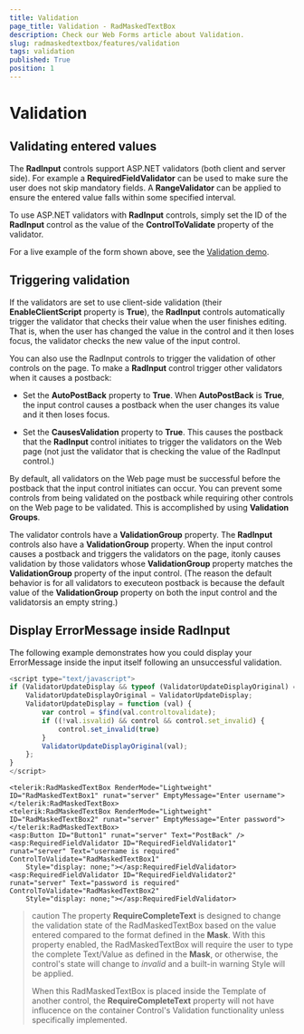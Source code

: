 ```yaml
---
title: Validation
page_title: Validation - RadMaskedTextBox
description: Check our Web Forms article about Validation.
slug: radmaskedtextbox/features/validation
tags: validation
published: True
position: 1
---
```


# Validation



## Validating entered values

The **RadInput** controls support ASP.NET validators (both client and server side). For example a **RequiredFieldValidator** can be used to make sure the user does not skip mandatory fields. A **RangeValidator** can be applied to ensure the entered value falls within some specified interval.



To use ASP.NET validators with **RadInput** controls, simply set the ID of the **RadInput** control as the value of the **ControlToValidate** property of the validator.




For a live example of the form shown above, see the [Validation demo](https://demos.telerik.com/aspnet-ajax/input/examples/common/validation/defaultcs.aspx).

## Triggering validation

If the validators are set to use client-side validation (their **EnableClientScript** property is **True**), the **RadInput** controls automatically trigger the validator that checks their value when the user finishes editing. That is, when the user has changed the value in the control and it then loses focus, the validator checks the new value of the input control.

You can also use the RadInput controls to trigger the validation of other controls on the page. To make a **RadInput** control trigger other validators when it causes a postback:

* Set the **AutoPostBack** property to **True**. When **AutoPostBack** is **True**, the input control causes a postback when the user changes its value and it then loses focus.

* Set the **CausesValidation** property to **True**. This causes the postback that the **RadInput** control initiates to trigger the validators on the Web page (not just the validator that is checking the value of the RadInput control.)

By default, all validators on the Web page must be successful before the postback that the input control initiates can occur. You can prevent some controls from being validated on the postback while requiring other controls on the Web page to be validated. This is accomplished by using **Validation Groups**.

The validator controls have a **ValidationGroup** property. The **RadInput** controls also have a **ValidationGroup** property. When the input control causes a postback and triggers the validators on the page, itonly causes validation by those validators whose **ValidationGroup** property matches the **ValidationGroup** property of the input control. (The reason the default behavior is for all validators to executeon postback is because the default value of the **ValidationGroup** property on both the input control and the validatorsis an empty string.)

## Display ErrorMessage inside RadInput

The following example demonstrates how you could display your ErrorMessage inside the input itself following an unsuccessful validation.

````JavaScript
<script type="text/javascript">
if (ValidatorUpdateDisplay && typeof (ValidatorUpdateDisplayOriginal) === "undefined") {
	ValidatorUpdateDisplayOriginal = ValidatorUpdateDisplay;
	ValidatorUpdateDisplay = function (val) {
		var control = $find(val.controltovalidate);
		if ((!val.isvalid) && control && control.set_invalid) {
			control.set_invalid(true)
		}
		ValidatorUpdateDisplayOriginal(val);
	};
}
</script>
````



````ASPNET
<telerik:RadMaskedTextBox RenderMode="Lightweight" ID="RadMaskedTextBox1" runat="server" EmptyMessage="Enter username">
</telerik:RadMaskedTextBox>
<telerik:RadMaskedTextBox RenderMode="Lightweight" ID="RadMaskedTextBox2" runat="server" EmptyMessage="Enter password">
</telerik:RadMaskedTextBox>
<asp:Button ID="Button1" runat="server" Text="PostBack" />
<asp:RequiredFieldValidator ID="RequiredFieldValidator1" runat="server" Text="username is required" ControlToValidate="RadMaskedTextBox1"
	Style="display: none;"></asp:RequiredFieldValidator>
<asp:RequiredFieldValidator ID="RequiredFieldValidator2" runat="server" Text="password is required" ControlToValidate="RadMaskedTextBox2"
	Style="display: none;"></asp:RequiredFieldValidator>
````

>caution The property **RequireCompleteText** is designed to change the validation state of the RadMaskedTextBox based on the value entered compared to the format defined in the **Mask**. With this property enabled, the RadMaskedTextBox will require the user to type the complete Text/Value as defined in the **Mask**, or otherwise, the control's state will change to *invalid* and a built-in warning Style will be applied.
>
>When this RadMaskedTextBox is placed inside the Template of another control, the **RequireCompleteText** property will not have influcence on the container Control's Validation functionality unless specifically implemented.

